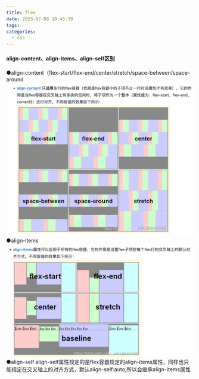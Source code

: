 ```yaml
---
title: flex
date: 2023-07-08 10:43:39
tags:
categories:
  - css
---
```


#### align-content、align-items、align-self区别

●align-content（flex-start/flex-end/center/stretch/space-between/space-around
![](../images/5.png)
●align-items
![](../images/6.png)
●align-self
align-self属性规定的是flex容器规定的align-items属性，同样也只能规定在交叉轴上的对齐方式，默认align-self:auto,所以会继承align-items属性
